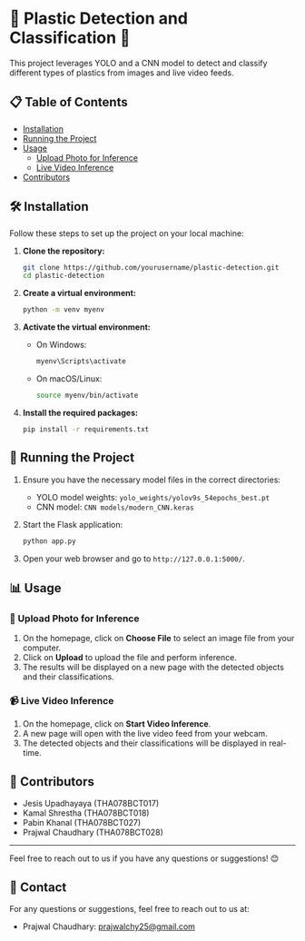 # 🌟 Plastic Detection and Classification 🌟

This project leverages YOLO and a CNN model to detect and classify different types of plastics from images and live video feeds.

## 📋 Table of Contents

- [Installation](#installation)
- [Running the Project](#running-the-project)
- [Usage](#usage)
  - [Upload Photo for Inference](#upload-photo-for-inference)
  - [Live Video Inference](#live-video-inference)
- [Contributors](#contributors)

## 🛠️ Installation

Follow these steps to set up the project on your local machine:

1. **Clone the repository:**
    ```bash
    git clone https://github.com/yourusername/plastic-detection.git
    cd plastic-detection
    ```

2. **Create a virtual environment:**
    ```bash
    python -m venv myenv
    ```

3. **Activate the virtual environment:**

    - On Windows:
        ```bash
        myenv\Scripts\activate
        ```

    - On macOS/Linux:
        ```bash
        source myenv/bin/activate
        ```

4. **Install the required packages:**
    ```bash
    pip install -r requirements.txt
    ```

## 🚀 Running the Project

1. Ensure you have the necessary model files in the correct directories:
    - YOLO model weights: `yolo_weights/yolov9s_54epochs_best.pt`
    - CNN model: `CNN models/modern_CNN.keras`

2. Start the Flask application:
    ```bash
    python app.py
    ```

3. Open your web browser and go to `http://127.0.0.1:5000/`.

## 📊 Usage

### 📸 Upload Photo for Inference

1. On the homepage, click on **Choose File** to select an image file from your computer.
2. Click on **Upload** to upload the file and perform inference.
3. The results will be displayed on a new page with the detected objects and their classifications.

### 📹 Live Video Inference

1. On the homepage, click on **Start Video Inference**.
2. A new page will open with the live video feed from your webcam.
3. The detected objects and their classifications will be displayed in real-time.

## 👥 Contributors

- Jesis Upadhayaya (THA078BCT017)
- Kamal Shrestha (THA078BCT018)
- Pabin Khanal (THA078BCT027)
- Prajwal Chaudhary (THA078BCT028)

---

Feel free to reach out to us if you have any questions or suggestions! 😊
## 📧 Contact

For any questions or suggestions, feel free to reach out to us at:

- Prajwal Chaudhary: [prajwalchy25@gmail.com](mailto:prajwalchy25@gmail.com)
